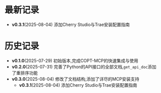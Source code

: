 # 最新记录

- **v0.3.1**(2025-08-04) 添加Cherry Studio与Trae安装配置指南

# 历史记录

- **v0.1.0**(2025-07-29) 初始版本,完成COPT-MCP的快速集成与使用
- **v0.2.0**(2025-07-31) 完善了Python的API接口的全部文档,`get_api_doc`添加了重排序功能
- **v0.3.0**(2025-08-04) 修改了文档结构,添加了详尽的MCP安装支持
  - **v0.3.1**(2025-08-04) 添加Cherry Studio与Trae安装配置指南
